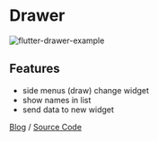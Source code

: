 # Drawer

![flutter-drawer-example](https://github.com/slamdon/flutter-starter/raw/master/resources/flutter-drawer.gif)

## Features

- side menus (draw) change widget
- show names in list
- send data to new widget

[Blog](https://medium.com/code4idea/flutter-起步-day-3-drawer-8c297259a1d) /  [Source Code](https://github.com/slamdon/flutter-starter/tree/master/drawer)